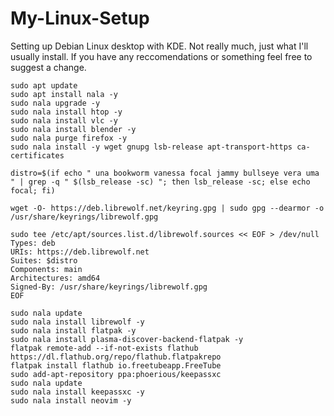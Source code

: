 # My-Linux-Setup
Setting up Debian Linux desktop with KDE. Not really much, just what I'll usually install. If you have any reccomendations or something feel free to suggest a change. 

    sudo apt update
    sudo apt install nala -y
    sudo nala upgrade -y
    sudo nala install htop -y
    sudo nala install vlc -y
    sudo nala install blender -y
    sudo nala purge firefox -y
    sudo nala install -y wget gnupg lsb-release apt-transport-https ca-certificates

    distro=$(if echo " una bookworm vanessa focal jammy bullseye vera uma " | grep -q " $(lsb_release -sc) "; then lsb_release -sc; else echo focal; fi)

    wget -O- https://deb.librewolf.net/keyring.gpg | sudo gpg --dearmor -o /usr/share/keyrings/librewolf.gpg

    sudo tee /etc/apt/sources.list.d/librewolf.sources << EOF > /dev/null 
    Types: deb
    URIs: https://deb.librewolf.net
    Suites: $distro
    Components: main
    Architectures: amd64
    Signed-By: /usr/share/keyrings/librewolf.gpg
    EOF

    sudo nala update
    sudo nala install librewolf -y
    sudo nala install flatpak -y
    sudo nala install plasma-discover-backend-flatpak -y
    flatpak remote-add --if-not-exists flathub https://dl.flathub.org/repo/flathub.flatpakrepo
    flatpak install flathub io.freetubeapp.FreeTube
    sudo add-apt-repository ppa:phoerious/keepassxc
    sudo nala update
    sudo nala install keepassxc -y
    sudo nala install neovim -y
